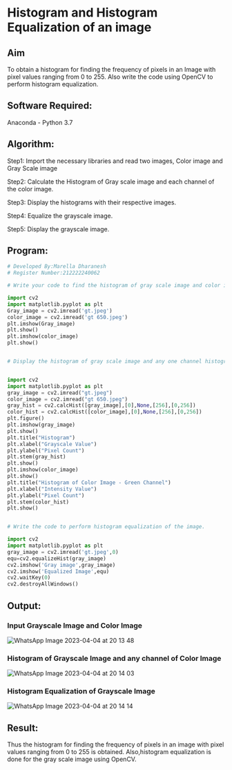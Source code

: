 # Histogram and Histogram Equalization of an image
## Aim
To obtain a histogram for finding the frequency of pixels in an Image with pixel values ranging from 0 to 255. Also write the code using OpenCV to perform histogram equalization.

## Software Required:
Anaconda - Python 3.7

## Algorithm:
Step1: Import the necessary libraries and read two images, Color image and Gray Scale image

Step2: Calculate the Histogram of Gray scale image and each channel of the color image.

Step3: Display the histograms with their respective images.

Step4: Equalize the grayscale image.

Step5: Display the grayscale image.

## Program:
```python
# Developed By:Marella Dharanesh
# Register Number:212222240062

# Write your code to find the histogram of gray scale image and color image channels.

import cv2
import matplotlib.pyplot as plt
Gray_image = cv2.imread('gt.jpeg')
color_image = cv2.imread('gt 650.jpeg')
plt.imshow(Gray_image)
plt.show()
plt.imshow(color_image)
plt.show()


# Display the histogram of gray scale image and any one channel histogram from color image


import cv2
import matplotlib.pyplot as plt
gray_image = cv2.imread("gt.jpeg")
color_image = cv2.imread("gt 650.jpeg")
gray_hist = cv2.calcHist([gray_image],[0],None,[256],[0,256])
color_hist = cv2.calcHist([color_image],[0],None,[256],[0,256])
plt.figure()
plt.imshow(gray_image)
plt.show()
plt.title("Histogram")
plt.xlabel("Grayscale Value")
plt.ylabel("Pixel Count")
plt.stem(gray_hist)
plt.show()
plt.imshow(color_image)
plt.show()
plt.title("Histogram of Color Image - Green Channel")
plt.xlabel("Intensity Value")
plt.ylabel("Pixel Count")
plt.stem(color_hist)
plt.show()


# Write the code to perform histogram equalization of the image. 

import cv2
import matplotlib.pyplot as plt
gray_image = cv2.imread('gt.jpeg',0)
equ=cv2.equalizeHist(gray_image)
cv2.imshow('Gray image',gray_image)
cv2.imshow('Equalized Image',equ)
cv2.waitKey(0)
cv2.destroyAllWindows()
```
## Output:
### Input Grayscale Image and Color Image
![WhatsApp Image 2023-04-04 at 20 13 48](https://user-images.githubusercontent.com/118707669/229855531-a1cdad37-e17f-47cd-b66f-e16317c0c42c.jpg)

### Histogram of Grayscale Image and any channel of Color Image

![WhatsApp Image 2023-04-04 at 20 14 03](https://user-images.githubusercontent.com/118707669/229855451-8dd185a2-b6ce-4a36-af71-f34928737545.jpg)

### Histogram Equalization of Grayscale Image
![WhatsApp Image 2023-04-04 at 20 14 14](https://user-images.githubusercontent.com/118707669/229855231-a5050453-919a-44b1-925a-64531d3ea88b.jpg)

## Result: 
Thus the histogram for finding the frequency of pixels in an image with pixel values ranging from 0 to 255 is obtained. Also,histogram equalization is done for the gray scale image using OpenCV.
